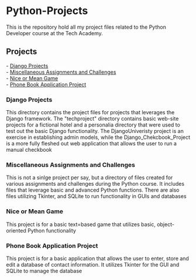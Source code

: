 # Python-Projects
<p>This is the repository hold all my project files related to the Python Developer course at the Tech Academy.</p> 

<h2>Projects</h2>
  <p>
    - <a href="#django_projects">Django Projects</a><br>
    - <a href="#misc">Miscellaneous Assignments and Challenges</a><br>
    - <a href="#nice_mean">Nice or Mean Game</a><br>
    - <a href="#phone_book">Phone Book Application Project</a><br>
  </p>

<h3 id="django_projects">Django Projects</h3>
  <p>This directory contains the project files for projects that leverages the Django framework. The "techproject" directory contains basic web-site projects for a fictional hotel and a personalia directory that were used to test out the basic Django functionality. The DjangoUniveristy project is an exercise in establishing admin models, while the Django_Chekcbook_Project is a more fully fleshed out web application that allows the user to run a manual checkbook</p>

<h3 id="misc">Miscellaneous Assignments and Challenges</h3>
  <p>This is not a sinlge project per say, but a directory of files created for various assignments and challenges during the Python course. It includes files that leverage basic and advanced Python functions. There are also files utilizing Tkinter, and SQLite to run functionality in GUIs and databases</p>

<h3 id="nice_mean">Nice or Mean Game</h3>
  <p>This project is for a basic text=based game that utilizes basic, object-oriented Python functionality</p>

<h3 id="phone_book">Phone Book Application Project</h3>
  <p>This project is for a basic application that allows the user to enter, store and edit a database of contact information. It utilizes Tkinter for the GUI and SQLite to manage the database</p>
